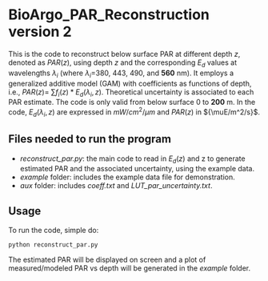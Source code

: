 # BioArgo_PAR_Reconstruction version 2

This is the code to reconstruct below surface PAR at different depth ${z}$, denoted as $PAR({z})$, using depth ${z}$ and the corresponding $E_{d}$ values at wavelengths ${\lambda_i}$ (where ${\lambda_i}$=380, 443, 490, and **560** nm). It employs a generalized additive model (GAM) with coefficients as functions of depth, i.e., $PAR(z)$= $\sum{f_i(z)*E_{d}(\lambda_i,z)}$. Theoretical uncertainty is associated to each PAR estimate. The code is only valid from below surface 0 to **200** m. In the code, $E_{d}(\lambda_i,z)$ are expressed in ${mW/cm^2/{\mu}m}$ and $PAR({z})$ in ${\muE/m^2/s}$.

## Files needed to run the program

- _reconstruct_par.py_: the main code to read in $E_{d}(z)$ and z to generate estimated PAR and the associated uncertainty, using the example data.
- _example_ folder: includes the example data file for demonstration.
- _aux_ folder: includes _coeff.txt_ and _LUT_par_uncertainty.txt_.

## Usage

To run the code, simple do:

```
python reconstruct_par.py

```
The estimated PAR will be displayed on screen and a plot of measured/modeled PAR vs depth will be generated in the _example_ folder. 


